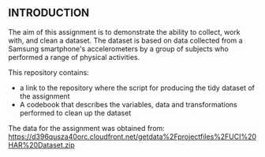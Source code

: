 ## INTRODUCTION 

The aim of this assignment is to demonstrate the ability to collect, work with, and clean a dataset. The dataset is based on data collected from a Samsung smartphone's accelerometers by a group of subjects who performed a range of physical activities.

This repository contains:
* a link to the repository where the script for producing the tidy dataset of the assignment
* A codebook that describes the variables, data and transformations performed to clean up the dataset

The data for the assignment was obtained from:
https://d396qusza40orc.cloudfront.net/getdata%2Fprojectfiles%2FUCI%20HAR%20Dataset.zip 